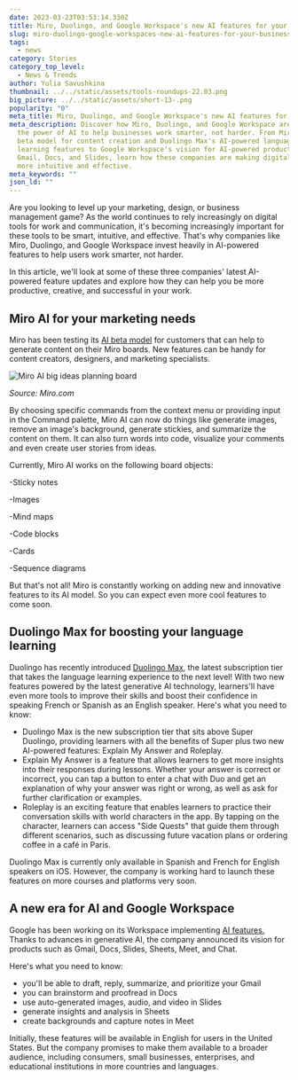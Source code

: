 ```yaml
---
date: 2023-03-23T03:53:14.330Z
title: Miro, Duolingo, and Google Workspace's new AI features for your business
slug: miro-duolingo-google-workspaces-new-ai-features-for-your-business
tags:
  - news
category: Stories
category_top_level:
  - News & Trends
author: Yulia Savushkina
thumbnail: ../../static/assets/tools-roundups-22.03.png
big_picture: ../../static/assets/short-13-.png
popularity: "0"
meta_title: Miro, Duolingo, and Google Workspace's new AI features for your business
meta_description: Discover how Miro, Duolingo, and Google Workspace are using
  the power of AI to help businesses work smarter, not harder. From Miro's AI
  beta model for content creation and Duolingo Max's AI-powered language
  learning features to Google Workspace's vision for AI-powered products like
  Gmail, Docs, and Slides, learn how these companies are making digital tools
  more intuitive and effective.
meta_keywords: ""
json_ld: ""
---
```

Are you looking to level up your marketing, design, or business management game? As the world continues to rely increasingly on digital tools for work and communication, it's becoming increasingly important for these tools to be smart, intuitive, and effective. That's why companies like Miro, Duolingo, and Google Workspace invest heavily in AI-powered features to help users work smarter, not harder. 

In this article, we'll look at some of these three companies' latest AI-powered feature updates and explore how they can help you be more productive, creative, and successful in your work.

## Miro AI for your marketing needs

Miro has been testing its [AI beta model](https://help.miro.com/hc/en-us/articles/10180187913746-Introducing-Miro-AI) for customers that can help to generate content on their Miro boards. New features can be handy for content creators, designers, and marketing specialists. 

![Miro AI big ideas planning board](https://lh3.googleusercontent.com/J5sEpUfKTOhRXRMTAIdtPEB4fct4GPch08rYh9agrR6kCeYPrxEssOzbTzu9p4dSZcxXKyViuv5pdUW5YKO_TNXwMcREvasUdzDrFvG0eB1qfTuEoJfGfL_HQ_uhCzKrPdM-1M3Ar6iyPFs9QtwCa4I "Miro AI big ideas planning board")

*Source: Miro.com*

By choosing specific commands from the context menu or providing input in the Command palette, Miro AI can now do things like generate images, remove an image's background, generate stickies, and summarize the content on them. It can also turn words into code, visualize your comments and even create user stories from ideas.

Currently, Miro AI works on the following board objects:

\-Sticky notes 

\-Images

\-Mind maps 

\-Code blocks 

\-Cards 

\-Sequence diagrams

But that's not all! Miro is constantly working on adding new and innovative features to its AI model. So you can expect even more cool features to come soon.

## Duolingo Max for boosting your language learning

Duolingo has recently introduced [Duolingo Max](https://blog.duolingo.com/duolingo-max/), the latest subscription tier that takes the language learning experience to the next level! With two new features powered by the latest generative AI technology, learners'll have even more tools to improve their skills and boost their confidence in speaking French or Spanish as an English speaker. Here's what you need to know:

* Duolingo Max is the new subscription tier that sits above Super Duolingo, providing learners with all the benefits of Super plus two new AI-powered features: Explain My Answer and Roleplay.
* Explain My Answer is a feature that allows learners to get more insights into their responses during lessons. Whether your answer is correct or incorrect, you can tap a button to enter a chat with Duo and get an explanation of why your answer was right or wrong, as well as ask for further clarification or examples.
* Roleplay is an exciting feature that enables learners to practice their conversation skills with world characters in the app. By tapping on the character, learners can access "Side Quests" that guide them through different scenarios, such as discussing future vacation plans or ordering coffee in a café in Paris.

Duolingo Max is currently only available in Spanish and French for English speakers on iOS. However, the company is working hard to launch these features on more courses and platforms very soon.

## A new era for AI and Google Workspace

Google has been working on its Workspace implementing [AI features.](https://workspace.google.com/blog/product-announcements/generative-ai) Thanks to advances in generative AI, the company announced its vision for products such as Gmail, Docs, Slides, Sheets, Meet, and Chat. 

Here's what you need to know:

* you'll be able to draft, reply, summarize, and prioritize your Gmail
* you can brainstorm and proofread in Docs
* use auto-generated images, audio, and video in Slides
* generate insights and analysis in Sheets
* create backgrounds and capture notes in Meet

Initially, these features will be available in English for users in the United States. But the company promises to make them available to a broader audience, including consumers, small businesses, enterprises, and educational institutions in more countries and languages.